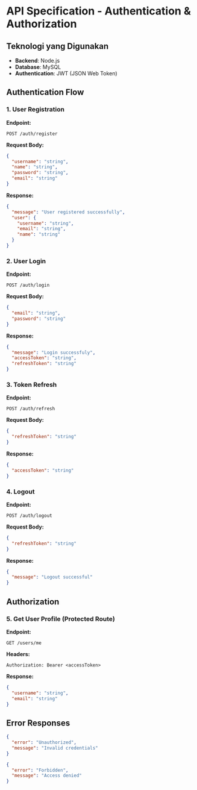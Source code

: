 # API Specification - Authentication & Authorization

## Teknologi yang Digunakan

- **Backend**: Node.js
- **Database**: MySQL
- **Authentication**: JWT (JSON Web Token)

## Authentication Flow

### 1. User Registration

**Endpoint:**

```
POST /auth/register
```

**Request Body:**

```json
{
  "username": "string",
  "name": "string",
  "password": "string",
  "email": "string"
}
```

**Response:**

```json
{
  "message": "User registered successfully",
  "user": {
    "username": "string",
    "email": "string",
    "name": "string"
  }
}
```

### 2. User Login

**Endpoint:**

```
POST /auth/login
```

**Request Body:**

```json
{
  "email": "string",
  "password": "string"
}
```

**Response:**

```json
{
  "message": "Login successfuly",
  "accessToken": "string",
  "refreshToken": "string"
}
```

### 3. Token Refresh

**Endpoint:**

```
POST /auth/refresh
```

**Request Body:**

```json
{
  "refreshToken": "string"
}
```

**Response:**

```json
{
  "accessToken": "string"
}
```

### 4. Logout

**Endpoint:**

```
POST /auth/logout
```

**Request Body:**

```json
{
  "refreshToken": "string"
}
```

**Response:**

```json
{
  "message": "Logout successful"
}
```

## Authorization

### 5. Get User Profile (Protected Route)

**Endpoint:**

```
GET /users/me
```

**Headers:**

```
Authorization: Bearer <accessToken>
```

**Response:**

```json
{
  "username": "string",
  "email": "string"
}
```

## Error Responses

```json
{
  "error": "Unauthorized",
  "message": "Invalid credentials"
}
```

```json
{
  "error": "Forbidden",
  "message": "Access denied"
}
```
